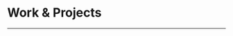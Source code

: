 # Work & Projects

<!-- A collection of projects spanning web applications, design systems, mobile apps, and data visualization.

## Featured Projects

### E-Commerce Platform
*Full Stack Developer | 2024*

A comprehensive e-commerce solution featuring personalized product recommendations powered by machine learning, real-time inventory management, and seamless checkout experience.

**Key Features:**
- AI-powered product recommendations
- Real-time inventory synchronization  
- Progressive web app capabilities
- Advanced search and filtering
- Integrated payment processing with Stripe
- Admin dashboard with analytics

**Tech Stack:** React, Node.js, PostgreSQL, Redis, Stripe, Docker

[View Project →](projects/e-commerce-platform)

---

### Design System
*Design Engineer | 2023-2024*

Built a comprehensive design system from scratch, including 50+ reusable components, design tokens, and documentation. Improved development speed by 40% across teams.

**Impact:**
- 40% reduction in development time for new features
- Consistent user experience across 8 different teams
- Comprehensive documentation and migration guides
- Full TypeScript support with visual regression testing

**Tech Stack:** React, TypeScript, Storybook, Figma, Jest, Chromatic

[View Project →](projects/design-system)

---

### Mobile Banking App
*Lead Designer | 2023*

Designed and developed a mobile-first banking application focusing on security and user experience. Implemented biometric authentication and real-time transaction monitoring.

**Highlights:**
- 4.8-star rating in app stores
- 85% user retention after 30 days
- 60% reduction in support tickets
- Comprehensive user research and testing

**Tech Stack:** React Native, Firebase, Figma, Biometric Auth

[View Project →](projects/mobile-banking-app)

---

### Data Visualization Dashboard
*Data Visualization Engineer | 2024*

Created an interactive dashboard for real-time business analytics, featuring custom data visualizations, predictive analytics, and automated reporting.

**Results:**
- Real-time data streaming with sub-second updates
- Custom D3.js visualizations revealing patterns at a glance
- Caught critical system failure within minutes (saved $2M)
- Drag-and-drop dashboard customization

**Tech Stack:** D3.js, Python, PostgreSQL, WebSocket, Kafka, Machine Learning

[View Project →](projects/data-visualization-dashboard)

## Process & Approach

### Discovery Phase
- **User Research** - Understanding needs through interviews and surveys
- **Market Analysis** - Competitive landscape and opportunity identification
- **Technical Planning** - Architecture decisions and technology selection

### Design Phase
- **Information Architecture** - Organizing content and features logically
- **Wireframing & Prototyping** - Testing ideas before development
- **Design Systems** - Creating consistent, scalable visual language

### Development Phase
- **Agile Methodology** - Iterative development with regular feedback
- **Test-Driven Development** - Ensuring code quality and reliability
- **Performance Optimization** - Fast, efficient, and accessible applications

### Launch & Iteration
- **User Testing** - Validating assumptions with real users
- **Analytics & Monitoring** - Data-driven decision making
- **Continuous Improvement** - Regular updates based on user feedback

## Collaboration

I believe great products come from great collaboration. I work closely with:

- **Product Managers** - Translating business goals into technical solutions
- **Designers** - Bridging the gap between design and implementation  
- **Developers** - Sharing knowledge and best practices
- **Stakeholders** - Communicating progress and gathering feedback

## What's Next

I'm always exploring new technologies and methodologies. Currently interested in:

- **AI/ML Integration** - Enhancing applications with intelligent features
- **Web3 Technologies** - Exploring decentralized application possibilities
- **Sustainable Computing** - Reducing environmental impact of digital products
- **Advanced Animation** - Creating more engaging user interfaces -->

---